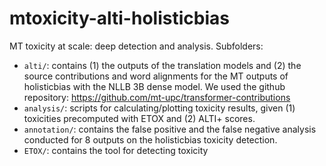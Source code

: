 # mtoxicity-alti-holisticbias
MT toxicity at scale: deep detection and analysis. Subfolders:
- `alti/`: contains (1) the outputs of the translation models  and (2) the source contributions and word alignments for the MT outputs of holisticbias with the NLLB 3B dense model. We used the github repository: https://github.com/mt-upc/transformer-contributions
- `analysis/`: scripts for calculating/plotting toxicity results, given (1) toxicities precomputed with ETOX and (2) ALTI+ scores.
- `annotation/`: contains the false positive and the false negative analysis conducted for 8 outputs on the holisticbias toxicity detection.
- `ETOX/`: contains the tool for detecting toxicity
